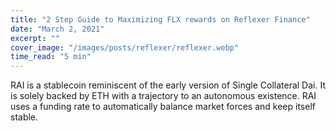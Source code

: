 ```yaml
---
title: "2 Step Guide to Maximizing FLX rewards on Reflexer Finance"
date: "March 2, 2021"
excerpt: ""
cover_image: "/images/posts/reflexer/reflexer.webp"
time_read: "5 min"
---
```


RAI is a stablecoin reminiscent of the early version of Single Collateral Dai. It is solely backed by ETH with a trajectory to an autonomous existence. RAI uses a funding rate to automatically balance market forces and keep itself stable.
